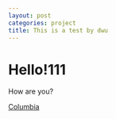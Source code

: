 ```yaml
---
layout: post
categories: project
title: This is a test by dwu
---
```

# Hello!111

How are you?

[Columbia](http://www.columbia.edu)